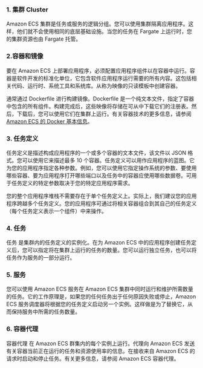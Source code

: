 ### 1. 集群 Cluster
Amazon ECS 集群是任务或服务的逻辑分组。您可以使用集群隔离应用程序。这样，他们就不会使用相同的底层基础设施。当您的任务在 Fargate 上运行时，您的集群资源也由 Fargate 托管。

### 2.容器和镜像
要在 Amazon ECS 上部署应用程序，必须配置应用程序组件以在容器中运行。容器是软件开发的标准化单位，它包含软件应用程序运行需要的所有内容。这包括相关代码、运行时、系统工具和系统库。从称为映像的只读模板中创建容器。

通常通过 Dockerfile 进行构建镜像。Dockerfile 是一个纯文本文件，指定了容器中包含的所有组件。构建完成后，这些映像将存储在可从中下载它们的注册表。然后，下载后，您可以使用它们在集群上运行。有关容器技术的更多信息，请参阅 [<u>Amazon ECS 的 Docker 基本信息</u>](https://docs.aws.amazon.com/zh_cn/AmazonECS/latest/developerguide/docker-basics.html)。

### 3. 任务定义
任务定义是描述构成应用程序的一个或多个容器的文本文件，该文件以 JSON 格式。您可以使用它来描述最多 10 个容器。任务定义可以用作应用程序的蓝图。它为您的应用程序指定各种参数。例如，您可以使用它指定操作系统的参数、要使用哪些容器、要为应用程序打开哪些端口以及任务中的容器应使用哪些数据卷。可用于任务定义的特定参数取决于您的特定应用程序需求。

您的整个应用程序堆栈不需要存在于单个任务定义上。实际上，我们建议您的应用程序跨越多个任务定义。您的应用程序可通过将相关容器组合到其自己的任务定义（每个任务定义表示一个组件）中来操作。

### 4. 任务
任务 是集群内的任务定义的实例化。在为 Amazon ECS 中的应用程序创建任务定义后，您可以指定将在集群上运行的任务的数量。您可以运行独立任务，也可以将任务作为服务的一部分运行。

### 5. 服务
您可以使用 Amazon ECS 服务在 Amazon ECS 集群中同时运行和维护所需数量的任务。它的工作原理是，如果您的任何任务出于任何原因失败或停止，Amazon ECS 服务调度器将根据您的任务定义启动另一个实例。这样做是为了替换它，从而保持服务中所需的任务数量。

### 6. 容器代理
容器代理 在 Amazon ECS 群集内的每个实例上运行。代理向 Amazon ECS 发送有关容器当前正在运行的任务和资源使用率的信息。在接收来自 Amazon ECS 的请求时启动和停止任务。有关更多信息，请参阅 Amazon ECS 容器代理。
